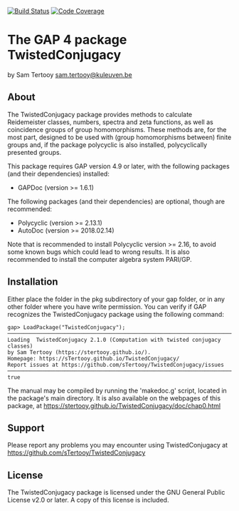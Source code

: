 [![Build Status](https://github.com/sTertooy/TwistedConjugacy/workflows/CI/badge.svg?branch=master)](https://github.com/sTertooy/TwistedConjugacy/actions?query=workflow%3ACI+branch%3Amaster)
[![Code Coverage](https://codecov.io/gh/sTertooy/TwistedConjugacy/branch/master/graph/badge.svg)](https://codecov.io/gh/sTertooy/TwistedConjugacy)

The GAP 4 package TwistedConjugacy
====================================

by Sam Tertooy <sam.tertooy@kuleuven.be>



About
------------

The TwistedConjugacy package provides methods to calculate Reidemeister
classes, numbers, spectra and zeta functions, as well as coincidence groups
of group homomorphisms. These methods are, for the most part, designed to be
used with (group homomorphisms between) finite groups and, if the package
polycyclic is also installed, polycyclically presented groups.

This package requires GAP version 4.9 or later, with the following packages
(and their dependencies) installed:
- GAPDoc (version >= 1.6.1)

The following packages (and their dependencies) are optional, though are
recommended:
- Polycyclic (version >= 2.13.1)
- AutoDoc (version >= 2018.02.14)

Note that is recommended to install Polycyclic version >= 2.16, to avoid some
known bugs which could lead to wrong results. It is also recommended to install
the computer algebra system PARI/GP.



Installation
------------

Either place the folder in the pkg subdirectory of your gap folder, or in any
other folder where you have write permission. You can verify if GAP recognizes
the TwistedConjugacy package using the following command:

    gap> LoadPackage("TwistedConjugacy");
	─────────────────────────────────────────────────────────────────────────────
	Loading  TwistedConjugacy 2.1.0 (Computation with twisted conjugacy classes)
	by Sam Tertooy (https://stertooy.github.io/).
	Homepage: https://sTertooy.github.io/TwistedConjugacy/
	Report issues at https://github.com/sTertooy/TwistedConjugacy/issues
	─────────────────────────────────────────────────────────────────────────────
	true

The manual may be compiled by running the 'makedoc.g' script, located in the
package's main directory.  It is also available on the webpages of this
package, at <https://stertooy.github.io/TwistedConjugacy/doc/chap0.html>



Support
-------

Please report any problems you may encounter using TwistedConjugacy at
<https://github.com/sTertooy/TwistedConjugacy>



License
-------

The TwistedConjugacy package is licensed under the GNU General Public License
v2.0 or later. A copy of this license is included.
